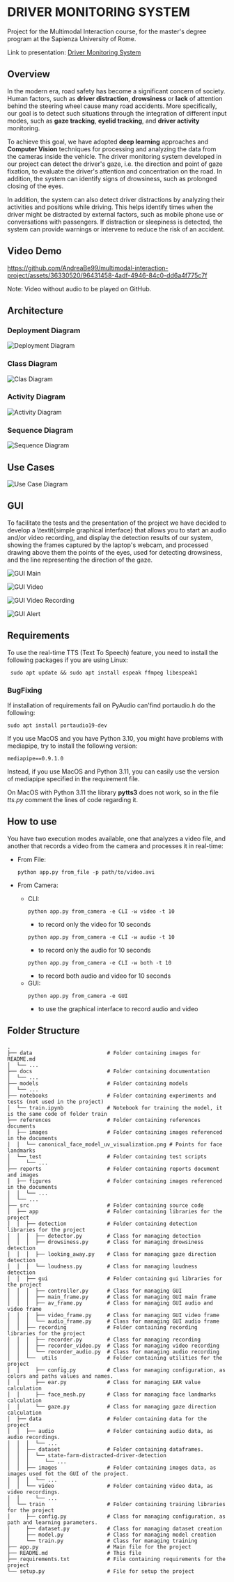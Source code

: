 # DRIVER MONITORING SYSTEM

Project for the Multimodal Interaction course, for the master's degree program at the Sapienza University of Rome.


Link to presentation: [Driver Monitoring System](https://docs.google.com/presentation/d/1vdxjYImFMsNl_IQE3S1Sl2BRhY14H5oyed80ZJB2zTc/edit?usp=sharing)

## Overview

In the modern era, road safety has become a significant concern of society. Human factors, such as **driver distraction**, **drowsiness** or **lack** of attention behind the steering wheel cause many road accidents.
More specifically, our goal is to detect such situations through the integration of different input modes, such as **gaze tracking**, **eyelid tracking**, and **driver activity** monitoring.

To achieve this goal, we have adopted **deep learning** approaches and **Computer Vision** techniques for processing and analyzing the data from the cameras inside the vehicle.
The driver monitoring system developed in our project can detect the driver's gaze, i.e. the direction and point of gaze fixation, to evaluate the driver's attention and concentration on the road. In addition, the system can identify signs of drowsiness, such as prolonged closing of the eyes.

In addition, the system can also detect driver distractions by analyzing their activities and positions while driving. This helps identify times when the driver might be distracted by external factors, such as mobile phone use or conversations with passengers.
If distraction or sleepiness is detected, the system can provide warnings or intervene to reduce the risk of an accident.

## Video Demo 

https://github.com/AndreaBe99/multimodal-interaction-project/assets/36330520/96431458-4adf-4946-84c0-dd6a4f775c7f

Note: Video without audio to be played on GitHub.

## Architecture

### Deployment Diagram

![Deployment Diagram](reports/figures/deployment/deployment_diagram.svg)

### Class Diagram

![Clas Diagram](reports/figures/classes/uml_classes.svg)

### Activity Diagram

![Activity Diagram](reports/figures/activity/activity_diagram_new.svg)

### Sequence Diagram

![Sequence Diagram](reports/figures/sequence/sequence_diagram.svg)

## Use Cases

![Use Case Diagram](reports/figures/use_case/use_case_general.png)

## GUI

To facilitate the tests and the presentation of the project we have decided to develop a \textit{simple graphical interface} that allows you to start an audio and/or video recording, and display the detection results of our system, showing the frames captured by the laptop's webcam, and processed drawing above them the points of the eyes, used for detecting drowsiness, and the line representing the direction of the gaze.

![GUI Main](reports/figures/gui/gui_main.png)

![GUI Video](reports/figures/gui/gui_video.png)

![GUI Video Recording](reports/figures/gui/gui_rec.png)

![GUI Alert](reports/figures/gui/gui_alert.png)

## Requirements

To use the real-time TTS (Text To Speech) feature, you need to install the following packages if you are using Linux:

```cli
 sudo apt update && sudo apt install espeak ffmpeg libespeak1
```

### BugFixing

If installation of requirements fail on PyAudio can'find portaudio.h do the following:

```cli
sudo apt install portaudio19-dev
```

If you use MacOS and you have Python 3.10, you might have problems with mediapipe, try to install the following version:

```cli
mediapipe==0.9.1.0
```
Instead, if you use MacOS and Python 3.11, you can easily use the version of mediapipe specified in the requirement file.

On MacOS with Python 3.11 the library **pytts3** does not work, so in the file *tts.py* comment the lines of code regarding it.

## How to use

You have two execution modes available, one that analyzes a video file, and another that records a video from the camera and processes it in real-time:

- From File:
    ```cli
    python app.py from_file -p path/to/video.avi
    ```

- From Camera:

    - CLI:
        ```cli
        python app.py from_camera -e CLI -w video -t 10
        ```
        - to record only the video for 10 seconds
        ```cli
        python app.py from_camera -e CLI -w audio -t 10
        ```
        - to record only the audio for 10 seconds
        ```cli
        python app.py from_camera -e CLI -w both -t 10
        ```
        - to record both audio and video for 10 seconds
    - GUI:
        ```cli
        python app.py from_camera -e GUI
        ```
        - to use the graphical interface to record audio and video



## Folder Structure

```text
.
├── data                        # Folder containing images for README.md
│  └── ...
├── docs                        # Folder containing documentation
│  └── ...
├── models                      # Folder containing models
│  └── ...
├── notebooks                   # Folder containing experiments and tests (not used in the project)
│  └── train.ipynb              # Notebook for training the model, it is the same code of folder train
├── references                  # Folder containing references documents
│  ├── images                   # Folder containing images referenced in the documents
│  │  └── canonical_face_model_uv_visualization.png # Points for face landmarks
│  └── test                     # Folder containing test scripts
│     └── ...
├── reports                     # Folder containing reports document and images
│  ├── figures                  # Folder containing images referenced in the documents
│  │  └── ...
│  └── ...
├── src                         # Folder containing source code
│  ├── app                      # Folder containing libraries for the project
│  │  ├── detection             # Folder containing detection libraries for the project
│  │  │  ├── detector.py        # Class for managing detection
│  │  │  ├── drowsiness.py      # Class for managing drowsiness detection
│  │  │  ├── looking_away.py    # Class for managing gaze direction detection
│  │  │  └── loudness.py        # Class for managing loudness detection
│  │  ├── gui                   # Folder containing gui libraries for the project
│  │  │  ├── controller.py      # Class for managing GUI
│  │  │  ├── main_frame.py      # Class for managing GUI main frame
│  │  │  ├── av_frame.py        # Class for managing GUI audio and video frame 
│  │  │  ├── video_frame.py     # Class for managing GUI video frame
│  │  │  └── audio_frame.py     # Class for managing GUI audio frame
│  │  ├── recording             # Folder containing recording libraries for the project
│  │  │  ├── recorder.py        # Class for managing recording
│  │  │  ├── recorder_video.py  # Class for managing video recording
│  │  │  └── recorder_audio.py  # Class for managing audio recording
│  │  └──  utils                # Folder containing utilities for the project
│  │     ├── config.py          # Class for managing configuration, as colors and paths values and names.
│  │     ├── ear.py             # Class for managing EAR value calculation
│  │     ├── face_mesh.py       # Class for managing face landmarks calculation
│  │     └── gaze.py            # Class for managing gaze direction calculation
│  ├── data                     # Folder containing data for the project
│  │  ├── audio                 # Folder containing audio data, as audio recordings.
│  │  │  └── ...
│  │  ├── dataset               # Folder containing dataframes.  
│  │  │  └── state-farm-distracted-driver-detection
│  │  │     └── ...
│  │  ├── images                # Folder containing images data, as images used fot the GUI of the project.
│  │  │  └── ...
│  │  └── video                 # Folder containing video data, as video recordings.            
│  │     └── ...
│  └── train                    # Folder containing training libraries for the project
│     ├── config.py             # Class for managing configuration, as path and learning parameters.
│     ├── dataset.py            # Class for managing dataset creation
│     ├── model.py              # Class for managing model creation
│     └── train.py              # Class for managing training
├── app.py                      # Main file for the project
├── README.md                   # This file
├── requirements.txt            # File containing requirements for the project
└── setup.py                    # File for setup the project
```
